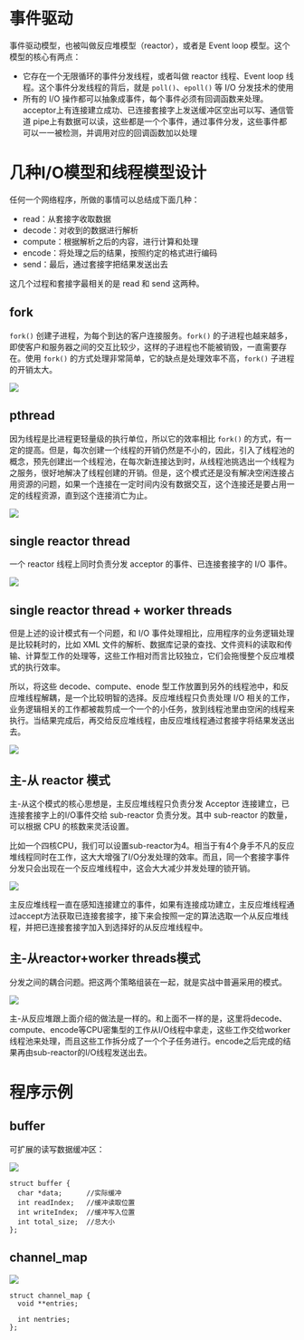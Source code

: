 # 事件驱动

事件驱动模型，也被叫做反应堆模型（reactor），或者是 Event loop 模型。这个模型的核心有两点：

- 它存在一个无限循环的事件分发线程，或者叫做 reactor 线程、Event loop 线程。这个事件分发线程的背后，就是 `poll()`、`epoll()` 等 I/O 分发技术的使用
- 所有的 I/O 操作都可以抽象成事件，每个事件必须有回调函数来处理。acceptor上有连接建立成功、已连接套接字上发送缓冲区空出可以写、通信管道 pipe上有数据可以读，这些都是一个个事件，通过事件分发，这些事件都可以一一被检测，并调用对应的回调函数加以处理

# 几种I/O模型和线程模型设计

任何一个网络程序，所做的事情可以总结成下面几种：

- read：从套接字收取数据
- decode：对收到的数据进行解析
- compute：根据解析之后的内容，进行计算和处理
- encode：将处理之后的结果，按照约定的格式进行编码
- send：最后，通过套接字把结果发送出去

这几个过程和套接字最相关的是 read 和 send 这两种。

## fork

`fork()` 创建子进程，为每个到达的客户连接服务。`fork()` 的子进程也越来越多，即使客户和服务器之间的交互比较少，这样的子进程也不能被销毁，一直需要存在。使用 `fork()` 的方式处理非常简单，它的缺点是处理效率不高，`fork()` 子进程的开销太大。

![](./img/fork.png)

## pthread

因为线程是比进程更轻量级的执行单位，所以它的效率相比 `fork()` 的方式，有一定的提高。但是，每次创建一个线程的开销仍然是不小的，因此，引入了线程池的概念，预先创建出一个线程池，在每次新连接达到时，从线程池挑选出一个线程为之服务，很好地解决了线程创建的开销。但是，这个模式还是没有解决空闲连接占用资源的问题，如果一个连接在一定时间内没有数据交互，这个连接还是要占用一定的线程资源，直到这个连接消亡为止。

![](./img/pthread.png)

## single reactor thread

一个 reactor 线程上同时负责分发 acceptor 的事件、已连接套接字的 I/O 事件。

![](./img/single_thread_reactor.png)

## single reactor thread + worker threads

但是上述的设计模式有一个问题，和 I/O 事件处理相比，应用程序的业务逻辑处理是比较耗时的，比如 XML 文件的解析、数据库记录的查找、文件资料的读取和传输、计算型工作的处理等，这些工作相对而言比较独立，它们会拖慢整个反应堆模式的执行效率。

所以，将这些 decode、compute、enode 型工作放置到另外的线程池中，和反应堆线程解耦，是一个比较明智的选择。反应堆线程只负责处理 I/O 相关的工作，业务逻辑相关的工作都被裁剪成一个一个的小任务，放到线程池里由空闲的线程来执行。当结果完成后，再交给反应堆线程，由反应堆线程通过套接字将结果发送出去。

![](./img/single_reactor_thread_worker_threads.png)

## 主-从 reactor 模式

主-从这个模式的核心思想是，主反应堆线程只负责分发 Acceptor 连接建立，已连接套接字上的I/O事件交给 sub-reactor 负责分发。其中 sub-reactor 的数量，可以根据 CPU 的核数来灵活设置。

比如一个四核CPU，我们可以设置sub-reactor为4。相当于有4个身手不凡的反应堆线程同时在工作，这大大增强了I/O分发处理的效率。而且，同一个套接字事件分发只会出现在一个反应堆线程中，这会大大减少并发处理的锁开销。

![](./img/main_sub_reactor.png)

主反应堆线程一直在感知连接建立的事件，如果有连接成功建立，主反应堆线程通过accept方法获取已连接套接字，接下来会按照一定的算法选取一个从反应堆线程，并把已连接套接字加入到选择好的从反应堆线程中。

## 主-从reactor+worker threads模式

分发之间的耦合问题。把这两个策略组装在一起，就是实战中普遍采用的模式。

![](./img/work_threads.png)

主-从反应堆跟上面介绍的做法是一样的。和上面不一样的是，这里将decode、compute、encode等CPU密集型的工作从I/O线程中拿走，这些工作交给worker线程池来处理，而且这些工作拆分成了一个个子任务进行。encode之后完成的结果再由sub-reactor的I/O线程发送出去。

# 程序示例

## buffer

可扩展的读写数据缓冲区：

![](./img/buffer.png)

```
struct buffer {
  char *data;      //实际缓冲
  int readIndex;   //缓冲读取位置
  int writeIndex;  //缓冲写入位置
  int total_size;  //总大小
};
```



## channel_map

![](./img/channel_map.png)

```
struct channel_map {
  void **entries;

  int nentries;
};
```






























